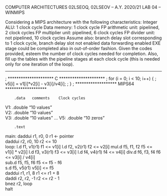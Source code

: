 COMPUTER ARCHITECTURES
02LSEOQ, 02LSEOV – A.Y. 2020/21
LAB 04 – WINMIPS

Considering a MIPS architecture with the following characteristics:
Integer ALU: 1 clock cycle
Data memory: 1 clock cycle
FP arithmetic unit: pipelined, 2 clock cycles
FP multiplier unit: pipelined, 6 clock cycles
FP divider unit: not pipelined, 10 clock cycles
Assume also:
branch delay slot corresponding to 1 clock cycle, branch delay slot not enabled
data forwarding enabled
EXE stage could be completed also in out-of-order fashion.
Given the codes provided, esteem the number of clock cycles needed for completion.
Also, fill up the tables with the pipeline stages at each clock cycle (this is needed only for one iteration of the loop).

------------------------------------------------------------------------------------------------------------------------
; ********************* C *********************
;  for (i = 0; i < 10; i++) {
;	  v5[i] = v1[i]*v2[i] - v3[i]/v4[i];
;  }
; ******************* MIPS64 *******************


		.data	comments	Clock cycles
V1:      .double	“10 values”		
V2:      .double “10 values”		
V3:      .double “10 values”
…
V5:      .double “10 zeros”		
 		
 		
 		
		.text		
main:  daddui r1, r0, 0 	r1 ← pointer	
            daddui r2, r0, 10	r2 <= 10 	
loop:   l.d f1, v1(r1)	f1 <= v1[i]	
            l.d f2, v2(r1)	f2 <= v2[i]	
            mul.d f5, f1, f2	f5 <= v1[i] * v2[i]	
            l.d f3, v3(r1)	f3 <= v3[i]	
            l.d f4, v4(r1)	f4 <= v4[i]	
            div.d f6, f3, f4	f6 <= v3[i] / v4[i]      	
            sub.d f5, f5, f6	f5 <= f5 - f6    	
            s.d f5, v5(r1) 	v5[i] <= f5                            	
            daddui r1, r1, 8	r1 <= r1 + 8                	
            daddi r2, r2, -1	r2 <= r2 - 1                	
            bnez r2, loop  		
            halt		
